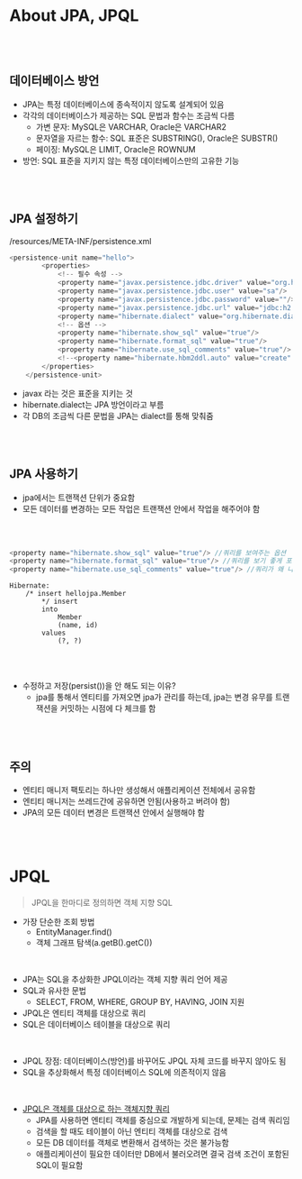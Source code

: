 # About JPA, JPQL


<br>
<br>

## 데이터베이스 방언
* JPA는 특정 데이터베이스에 종속적이지 않도록 설계되어 있음
* 각각의 데이터베이스가 제공하는 SQL 문법과 함수는 조금씩 다름
	* 가변 문자: MySQL은 VARCHAR, Oracle은 VARCHAR2
	* 문자열을 자르는 함수: SQL 표준은 SUBSTRING(), Oracle은 SUBSTR()
	* 페이징: MySQL은 LIMIT, Oracle은 ROWNUM
* 방언: SQL 표준을 지키지 않는 특정 데이터베이스만의 고유한 기능

<br>
<br>


## JPA 설정하기
/resources/META-INF/persistence.xml
```java
<persistence-unit name="hello">
        <properties>
            <!-- 필수 속성 -->
            <property name="javax.persistence.jdbc.driver" value="org.h2.Driver"/>
            <property name="javax.persistence.jdbc.user" value="sa"/>
            <property name="javax.persistence.jdbc.password" value=""/>
            <property name="javax.persistence.jdbc.url" value="jdbc:h2:tcp://localhost/~/test"/>
            <property name="hibernate.dialect" value="org.hibernate.dialect.H2Dialect"/> //value="org.hibernate.dialect.MySQLDialect" 
            <!-- 옵션 -->
            <property name="hibernate.show_sql" value="true"/>
            <property name="hibernate.format_sql" value="true"/>
            <property name="hibernate.use_sql_comments" value="true"/>
            <!--<property name="hibernate.hbm2ddl.auto" value="create" />-->
        </properties>
    </persistence-unit>
```
* javax 라는 것은 표준을 지키는 것
* hibernate.dialect는 JPA 방언이라고 부름
* 각 DB의 조금씩 다른 문법을 JPA는 dialect를 통해 맞춰줌


<br>
<br>

## JPA 사용하기
* jpa에서는 트랜잭션 단위가 중요함
* 모든 데이터를 변경하는 모든 작업은 트랜잭션 안에서 작업을 해주어야 함


<br>
<br>


```java
<property name="hibernate.show_sql" value="true"/> //쿼리를 보여주는 옵션  
<property name="hibernate.format_sql" value="true"/> //쿼리를 보기 좋게 포매팅 시켜주는 옵션  
<property name="hibernate.use_sql_comments" value="true"/> //쿼리가 왜 나왔는지 알려주는 옵션 (쿼리문 앞에 붙는 주석부분)
```

```
Hibernate: 
    /* insert hellojpa.Member
        */ insert 
        into
            Member
            (name, id) 
        values
            (?, ?)
```

<br>
<br>

* 수정하고 저장(persist())을 안 해도 되는 이유? 
  * jpa를 통해서 엔티티를 가져오면 jpa가 관리를 하는데, jpa는 변경 유무를 트랜잭션을 커밋하는 시점에 다 체크를 함


<br>
<br>


## 주의
* 엔티티 매니저 팩토리는 하나만 생성해서 애플리케이션 전체에서 공유함
* 엔티티 매니저는 쓰레드간에 공유하면 안됨(사용하고 버려야 함)
* JPA의 모든 데이터 변경은 트랜잭션 안에서 실행해야 함


<br>
<br>

# JPQL
> JPQL을 한마디로 정의하면 객체 지향 SQL
* 가장 단순한 조회 방법
	* EntityManager.find()  
	* 객체 그래프 탐색(a.getB().getC())

<br>

* JPA는 SQL을 추상화한 JPQL이라는 객체 지향 쿼리 언어 제공
* SQL과 유사한 문법
	* SELECT, FROM, WHERE, GROUP BY, HAVING, JOIN 지원
* JPQL은 엔티티 객체를 대상으로 쿼리
* SQL은 데이터베이스 테이블을 대상으로 쿼리

<br>

* JPQL 장점: 데이터베이스(방언)를 바꾸어도 JPQL 자체 코드를 바꾸지 않아도 됨
* SQL을 추상화해서 특정 데이터베이스 SQL에 의존적이지 않음

<br>

* [JPQL은 객체를 대상으로 하는 객체지향 쿼리](#JPQL)
	* JPA를 사용하면 엔티티 객체를 중심으로 개발하게 되는데, 문제는 검색 쿼리임
	* 검색을 할 때도 테이블이 아닌 엔티티 객체를 대상으로 검색
	* 모든 DB 데이터를 객체로 변환해서 검색하는 것은 불가능함
	* 애플리케이션이 필요한 데이터만 DB에서 불러오려면 결국 검색 조건이 포함된 SQL이 필요함
